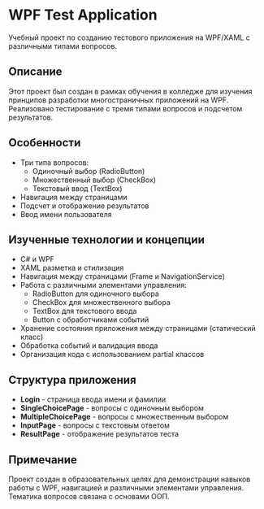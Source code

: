 # WPF Test Application

Учебный проект по созданию тестового приложения на WPF/XAML с различными типами вопросов.

## Описание

Этот проект был создан в рамках обучения в колледже для изучения принципов разработки многостраничных приложений на WPF. Реализовано тестирование с тремя типами вопросов и подсчетом результатов.

## Особенности

- Три типа вопросов:
  - Одиночный выбор (RadioButton)
  - Множественный выбор (CheckBox)
  - Текстовый ввод (TextBox)
- Навигация между страницами
- Подсчет и отображение результатов
- Ввод имени пользователя

## Изученные технологии и концепции

- C# и WPF
- XAML разметка и стилизация
- Навигация между страницами (Frame и NavigationService)
- Работа с различными элементами управления:
  - RadioButton для одиночного выбора
  - CheckBox для множественного выбора
  - TextBox для текстового ввода
  - Button с обработчиками событий
- Хранение состояния приложения между страницами (статический класс)
- Обработка событий и валидация ввода
- Организация кода с использованием partial классов

## Структура приложения

- **Login** - страница ввода имени и фамилии
- **SingleChoicePage** - вопросы с одиночным выбором
- **MultipleChoicePage** - вопросы с множественным выбором
- **InputPage** - вопросы с текстовым ответом
- **ResultPage** - отображение результатов теста

## Примечание

Проект создан в образовательных целях для демонстрации навыков работы с WPF, навигацией и различными элементами управления. Тематика вопросов связана с основами ООП.
